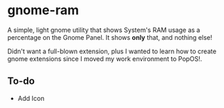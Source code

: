 # gnome-ram
A simple, light gnome utility that shows System's RAM usage as a percentage on the Gnome Panel. It shows **only** that, and nothing else!

Didn't want a full-blown extension, plus I wanted to learn how to create gnome extensions since I moved my work environment to PopOS!.

## To-do
- Add Icon
